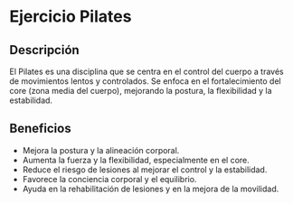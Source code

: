 # Ejercicio Pilates

## Descripción
El Pilates es una disciplina que se centra en el control del cuerpo a través de movimientos lentos y controlados. Se enfoca en el fortalecimiento del core (zona media del cuerpo), mejorando la postura, la flexibilidad y la estabilidad.

## Beneficios
- Mejora la postura y la alineación corporal.
- Aumenta la fuerza y la flexibilidad, especialmente en el core.
- Reduce el riesgo de lesiones al mejorar el control y la estabilidad.
- Favorece la conciencia corporal y el equilibrio.
- Ayuda en la rehabilitación de lesiones y en la mejora de la movilidad.

